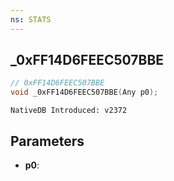 ```yaml
---
ns: STATS
---
```

## _0xFF14D6FEEC507BBE

```c
// 0xFF14D6FEEC507BBE
void _0xFF14D6FEEC507BBE(Any p0);
```

```
NativeDB Introduced: v2372
```

## Parameters
* **p0**:
